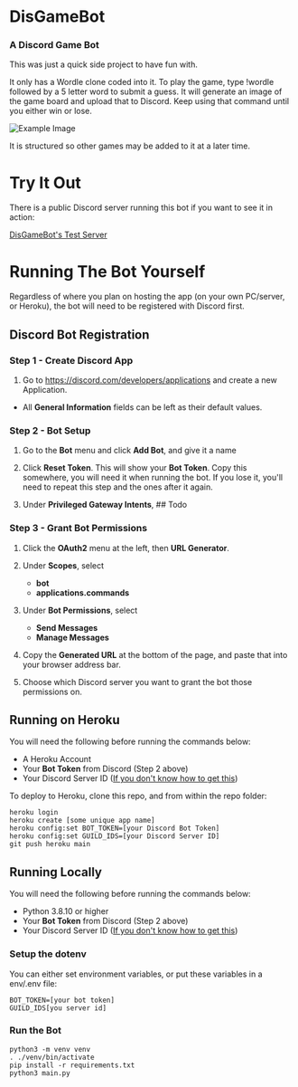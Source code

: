 # DisGameBot
### A Discord Game Bot

This was just a quick side project to have fun with.  

It only has a Wordle clone coded into it.  To play the game, type !wordle 
followed by a 5 letter word to submit a guess.  It will generate an image of 
the game board and upload that to Discord.  Keep using that command until you either
win or lose.

![Example Image](https://github.com/scottserven/disgamebot/blob/main/sample/sample.png)

It is structured so other games may be added to it at a later time.

# Try It Out
There is a public Discord server running this bot if you want to see it in action:

[DisGameBot's Test Server](https://discord.gg/42Cfxrw9)

# Running The Bot Yourself
Regardless of where you plan on hosting the app (on your own PC/server, or Heroku), the bot will 
need to be registered with Discord first.

## Discord Bot Registration

### Step 1 - Create Discord App
1) Go to https://discord.com/developers/applications and create a new Application.

* All **General Information** fields can be left as their default values.

### Step 2 - Bot Setup 
1) Go to the **Bot** menu and click **Add Bot**, and give it a name

2) Click **Reset Token**.  This will show your **Bot Token**.  Copy this somewhere, you will need it when running the bot.  If you lose it, you'll need to repeat this step and the ones after it again.

3) Under **Privileged Gateway Intents**, ## Todo

### Step 3 - Grant Bot Permissions
1) Click the **OAuth2** menu at the left, then **URL Generator**.
2) Under **Scopes**, select
   * **bot** 
   * **applications.commands**

3) Under **Bot Permissions**, select 
   * **Send Messages**
   * **Manage Messages**
   
4) Copy the **Generated URL** at the bottom of the page, and paste that into your browser address bar.
5) Choose which Discord server you want to grant the bot those permissions on.


## Running on Heroku

You will need the following before running the commands below:
* A Heroku Account
* Your **Bot Token** from Discord (Step 2 above)
* Your Discord Server ID ([If you don't know how to get this](https://support.discord.com/hc/en-us/articles/206346498-Where-can-I-find-my-User-Server-Message-ID-))

To deploy to Heroku, clone this repo, and from within the repo folder:

```shell
heroku login
heroku create [some unique app name]
heroku config:set BOT_TOKEN=[your Discord Bot Token]
heroku config:set GUILD_IDS=[your Discord Server ID]
git push heroku main 
```


## Running Locally

You will need the following before running the commands below:
* Python 3.8.10 or higher 
* Your **Bot Token** from Discord (Step 2 above)
* Your Discord Server ID ([If you don't know how to get this](https://support.discord.com/hc/en-us/articles/206346498-Where-can-I-find-my-User-Server-Message-ID-))

### Setup the dotenv
You can either set environment variables, or put these variables in a env/.env file:
```shell
BOT_TOKEN=[your bot token]
GUILD_IDS[you server id]
```

### Run the Bot
```shell
python3 -m venv venv
. ./venv/bin/activate
pip install -r requirements.txt
python3 main.py
```


